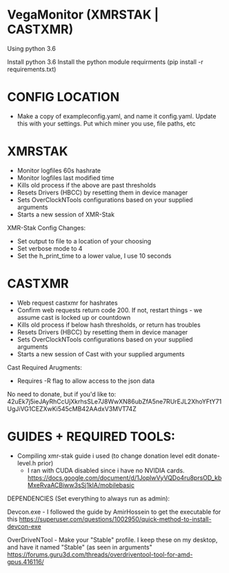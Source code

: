 VegaMonitor (XMRSTAK | CASTXMR)                                                                                                                           
=================================================================================================================================
Using python 3.6

Install python 3.6
Install the python module requirments (pip install -r requirements.txt)

CONFIG LOCATION
===============
- Make a copy of exampleconfig.yaml, and name it config.yaml.	Update this with your settings. Put which miner you use, file paths, etc

XMRSTAK
=======
- Monitor logfiles 60s hashrate
- Monitor logfiles last modified time
- Kills old process if the above are past thresholds
- Resets Drivers (HBCC) by resetting them in device manager
- Sets OverClockNTools configurations based on your supplied arguments
- Starts a new session of XMR-Stak

XMR-Stak Config Changes:
- Set output to file to a location of your choosing
- Set verbose mode to 4
- Set the h_print_time to a lower value, I use 10 seconds

CASTXMR
=======
- Web request castxmr for hashrates
- Confirm web requests return code 200. If not, restart things - we assume cast is locked up or countdown
- Kills old process if below hash thresholds, or return has troubles
- Resets Drivers (HBCC) by resetting them in device manager
- Sets OverClockNTools configurations based on your supplied arguments
- Starts a new session of Cast with your supplied arguments

Cast Required Arugments:
- Requires -R flag to allow access to the json data

No need to donate, but if you'd like to:
42uEk7j5ieJAyRhCcUjXkrhsSLe7J8WwXN86ubZfA5ne7RUrEJL2XhoYFtY71UgJiVG1CEZXwKi545cMB42AAdxV3MVT74Z

GUIDES + REQUIRED TOOLS:
=========================

- Compiling xmr-stak guide i used (to change donation level edit donate-level.h prior)
	- I ran with CUDA disabled since i have no NVIDIA cards.
	https://docs.google.com/document/d/1JoplwVyVQDo4ru8prsOD_kbMxeRvaACBiww3sSj1klA/mobilebasic


DEPENDENCIES (Set everything to always run as admin):

Devcon.exe - I followed the guide by AmirHossein to get the executable for this
	https://superuser.com/questions/1002950/quick-method-to-install-devcon-exe

OverDriveNTool - Make your "Stable" profile. I keep these on my desktop, and have it named "Stable" (as seen in arguments"
	https://forums.guru3d.com/threads/overdriventool-tool-for-amd-gpus.416116/
